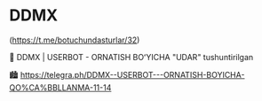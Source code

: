# DDMX
(https://t.me/botuchundasturlar/32)

👾 DDMX | USERBOT - ORNATISH BOʻYICHA "UDAR" tushuntirilgan


🏙 https://telegra.ph/DDMX--USERBOT---ORNATISH-BOYICHA-QO%CA%BBLLANMA-11-14
